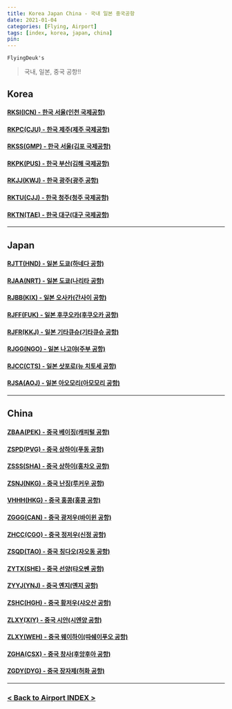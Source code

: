 ```yaml
---
title: Korea Japan China - 국내 일본 중국공항
date: 2021-01-04
categories: [Flying, Airport]
tags: [index, korea, japan, china]
pin:
---
```


`FlyingDeuk's`
>국내, 일본, 중국 공항!! <br>

## Korea

#### [RKSI(ICN) - 한국 서울(인천 국제공항)](/posts/RKSI-ICN/)

#### [RKPC(CJU) - 한국 제주(제주 국제공항)](/posts/RKPC-CJU/)

#### [RKSS(GMP) - 한국 서울(김포 국제공항)](/posts/RKSS-GMP/)

#### [RKPK(PUS) - 한국 부산(김해 국제공항)](/posts/RKPK-PUS/)

#### [RKJJ(KWJ) - 한국 광주(광주 공항)](/posts/RKJJ-KWJ/)

#### [RKTU(CJJ) - 한국 청주(청주 국제공항)](/posts/RKTU-CJJ/)

#### [RKTN(TAE) - 한국 대구(대구 국제공항)](/posts/RKTN-TAE/)

-------

## Japan

#### [RJTT(HND) - 일본 도쿄(하네다 공항)](/posts/RJTT-HND/)

#### [RJAA(NRT) - 일본 도쿄(나리타 공항)](/posts/RJAA-NRT/)

#### [RJBB(KIX) - 일본 오사카(간사이 공항)](/posts/RJBB-KIX/)

#### [RJFF(FUK) - 일본 후쿠오카(후쿠오카 공항)](/posts/RJFF-FUK/)

#### [RJFR(KKJ) - 일본 기타큐슈(기타큐슈 공항)](/posts/RJFR-KKJ/)

#### [RJGG(NGO) - 일본 나고야(주부 공항)](/posts/RJGG-NGO/)

#### [RJCC(CTS) - 일본 삿포로(뉴 치토세 공항)](/posts/RJCC-CTS/)

#### [RJSA(AOJ) - 일본 아오모리(아모모리 공항)](/posts/RJSA-AOJ/)

--------

## China

#### [ZBAA(PEK) - 중국 베이징(캐피털 공항)](/posts/ZBAA-PEK/)

#### [ZSPD(PVG) - 중국 상하이(푸동 공항)](/posts/ZSPD-PVG/)

#### [ZSSS(SHA) - 중국 상하이(홍차오 공항)](/posts/ZSSS-SHA/)

#### [ZSNJ(NKG) - 중국 난징(루커우 공항)](/posts/ZSNJ-NKG/)

#### [VHHH(HKG) - 중국 홍콩(홍콩 공항)](/posts/VHHH-HKG/)

#### [ZGGG(CAN) - 중국 광저우(바이윈 공항)](/posts/ZGGG-CAN/)

#### [ZHCC(CGO) - 중국 정저우(신정 공항)](/posts/ZHCC-CGO/)

#### [ZSQD(TAO) - 중국 칭다오(자오동 공항)](/posts/ZSQD-TAO/)

#### [ZYTX(SHE) - 중국 선양(탸오쎈 공항)](/posts/ZYTX-SHE/)

#### [ZYYJ(YNJ) - 중국 옌지(옌지 공항)](/posts/ZYYJ-YNJ/)

#### [ZSHC(HGH) - 중국 황저우(샤오산 공항)](/posts/ZSHC-HGH/)

#### [ZLXY(XIY) - 중국 시안(시엔양 공항)](/posts/ZLXY-XIY/)

#### [ZLXY(WEH) - 중국 웨이하이(따쉐이푸오 공항)](/posts/ZSWH-WEH/)

#### [ZGHA(CSX) - 중국 창사(후앙후아 공항)](/posts/ZGHA-CSX/)

#### [ZGDY(DYG) - 중국 장자제(허화 공항)](/posts/ZGDY-DYG/)

--------

### [< Back to Airport INDEX >](/categories/airport/)